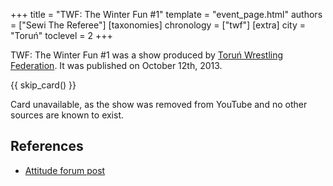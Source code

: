 +++
title = "TWF: The Winter Fun #1"
template = "event_page.html"
authors = ["Sewi The Referee"]
[taxonomies]
chronology = ["twf"]
[extra]
city = "Toruń"
toclevel = 2
+++

TWF: The Winter Fun #1 was a show produced by [Toruń Wrestling Federation](@/o/twf.md). It was published on October 12th, 2013.

{{ skip_card() }}

Card unavailable, as the show was removed from YouTube and no other sources are known to exist.


## References

* [Attitude forum post](https://forum.wrestling.pl/topic/34030-twf-the-winter-fun-1)
